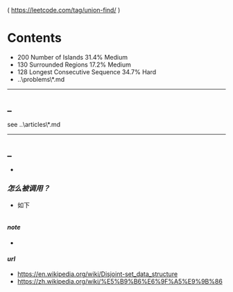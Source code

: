 ( https://leetcode.com/tag/union-find/ )

# Contents
- 200	Number of Islands	31.4%	Medium
- 130	Surrounded Regions	17.2%	Medium
- 128	Longest Consecutive Sequence	34.7%	Hard
- ..\problems\\*.md

---
## <b>_</b>
see ..\articles\\*.md

---
## <b>_</b>
 - 

### *怎么被调用？*
 - 如下
```
```

#### *note*
 - 

#### *url*
 - https://en.wikipedia.org/wiki/Disjoint-set_data_structure
 - https://zh.wikipedia.org/wiki/%E5%B9%B6%E6%9F%A5%E9%9B%86
